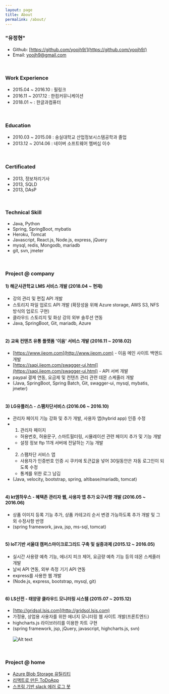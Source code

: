 ```yaml
---
layout: page
title: About
permalink: /about/
---
```


### "유정현"
- Github:  [https://github.com/yoojh9/](https://github.com/yoojh9/)  
- Email: yoojh9@gmail.com

<br/>

### Work Experience
- 2015.04 ~ 2016.10 : 필링크
- 2016.11 ~ 2017.12 : 한컴커뮤니케이션
- 2018.01 ~ : 한글과컴퓨터

<br/>

### Education
- 2010.03 ~ 2015.08 : 숭실대학교 산업정보시스템공학과 졸업
- 2013.12 ~ 2014.06 : 네이버 소프트웨어 멤버십 이수

<br/>

### Certificated
- 2013, 정보처리기사
- 2013, SQLD
- 2013, DAsP

<br/>

### Technical Skill
- Java, Python
- Spring, SpringBoot, mybatis
- Heroku, Tomcat
- Javascript, React.js, Node.js, express, jQuery
- mysql, redis, Mongodb, mariadb
- git, svn, jmeter

<br/>

### Project @ company

#### <b> 1) 해군사관학교 LMS 서비스 개발 </b> (2018.04 ~ 현재)
- 강의 관리 및 편집 API 개발
- 스토리지 파일 업로드 API 개발 (확장성을 위해 Azure storage, AWS S3, NFS 방식의 업로드 구현)
- 클라우드 스토리지 및 화상 강의 외부 솔루션 연동
- Java, SpringBoot, Git, mariadb, Azure
<br/><br/>

#### <b> 2) 교육 컨텐츠 유통 플랫폼 '이음' 서비스 개발 </b> (2016.11 ~ 2018.02)
- [https://www.iieom.com](http://www.iieom.com) - 이음 메인 사이트 백엔드 개발
- [https://sapi.iieom.com/swagger-ui.html](https://sapi.iieom.com/swagger-ui.html) - API 서버 개발
- paypal 결제 연동, 요금제 및 컨텐츠 관리 관련 데몬 스케줄러 개발
- (Java, SpringBoot, Spring Batch, Git, swagger-ui, mysql, mybatis, jmeter)
<br/><br/>

#### <b> 3) LG유플러스 - 스팸차단서비스 </b> (2016.06 ~ 2016.10)
- 관리자 페이지 기능 강화 및 추가 개발, 사용자 앱(hybrid app) 인증 수정
- 1) 관리자 페이지
  - 허용번호, 허용문구, 스마트필터링, 시뮬레이션 관련 페이지 추가 및 기능 개발
  - 설정 정보 ftp 11개 서버에 전달하는 기능 개발
- 2) 스팸차단 서비스 앱
  - 사용자가 인증번호 인증 시 쿠키에 토큰값을 넣어 30일동안은 자동 로그인이 되도록 수정
  - 통계를 위한 로그 남김
- (Java, velocity, bootstrap, spring, altibase/mariadb, tomcat)
<br/><br/>

#### <b> 4) kt엠하우스 - 혜택존 관리자 웹, 사용자 앱 추가 요구사항 개발 </b> (2016.05 ~ 2016.06)
- 상품 이미지 등록 기능 추가, 상품 카테고리 순서 변경 가능하도록 추가 개발 및 그 외 수정사항 반영
- (spring framework, java, jsp, ms-sql, tomcat)
<br/><br/>

#### <b> 5) IoT기반 서울대 캠퍼스마이크로그리드 구축 및 실증과제 </b> (2015.12 ~ 2016.05)
- 실시간 사용량 예측 기능, 에너지 피크 제어, 요금량 예측 기능 등의 데몬 스케줄러 개발
- 날씨 API 연동, 외부 측정 기기 API 연동
- express를 사용한 웹 개발
- (Node.js, express, bootstrap, mysql, git)
<br/><br/>

#### <b> 6) LS산전 - 태양광 클라우드 모니터링 시스템 </b> (2015.07 ~ 2015.12)
- [http://gridsol.lsis.com](http://gridsol.lsis.com)
- 가정용, 상업용 사용자를 위한 에너지 모니터링 웹 사이트 개발(프론트엔드)
- highcharts.js 라이브러리를 이용한 차트 구현
- (spring framework, jsp, jQuery, javascript, highcharts.js, svn)
<br/><br/>
![Alt text](../images/gridsol.jpg)

<br/>

### Project @ home
- [Azure Blob Storage 유틸리티](https://github.com/yoojh9/azure-storage-lib)
- [리액트로 만든 ToDoApp](https://github.com/yoojh9/what-todo-app)
- [스프링 기반 slack 에러 로그 봇](https://github.com/yoojh9/slack-error-bot)
